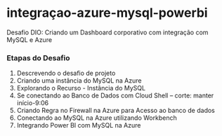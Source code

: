 # integraçao-azure-mysql-powerbi
Desafio DIO: Criando um Dashboard corporativo com integração com MySQL e Azure

### Etapas do Desafio
1.	Descrevendo o desafio de projeto
2.	Criando uma instância do MySQL na Azure
3.	Explorando o Recurso - Instância do MySQL
4.	Se conectando ao Banco de Dados com Cloud Shell – corte: manter início-9:06
5.	Criando Regra no Firewall na Azure para Acesso ao banco de dados
6.	Conectando ao MySQL na Azure utilizando Workbench
7.	Integrando Power BI com MySQL na Azure
